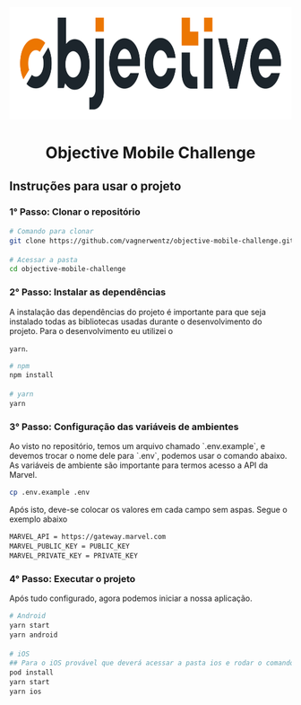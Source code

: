 <div align='center'>
  <img src='./.github/logo.png' width='100%' height='200'>

  <h1>Objective Mobile Challenge</h1>
</div>

<h2>Instruções para usar o projeto</h2>

<h3>1° Passo: Clonar o repositório</h3>

```bash
# Comando para clonar
git clone https://github.com/vagnerwentz/objective-mobile-challenge.git

# Acessar a pasta
cd objective-mobile-challenge
```

<h3>2° Passo: Instalar as dependências</h3>
A instalação das dependências do projeto é importante para que seja instalado todas as bibliotecas usadas durante o desenvolvimento do projeto.
Para o desenvolvimento eu utilizei o

```yarn```.

```bash
# npm
npm install

# yarn
yarn
```

<h3>3° Passo: Configuração das variáveis de ambientes</h3>
Ao visto no repositório, temos um arquivo chamado `.env.example`, e devemos trocar o nome dele para `.env`, podemos usar o comando abaixo.
As variáveis de ambiente são importante para termos acesso a API da Marvel.

```bash
cp .env.example .env
```

Após isto, deve-se colocar os valores em cada campo sem aspas. Segue o exemplo abaixo

```bash
MARVEL_API = https://gateway.marvel.com
MARVEL_PUBLIC_KEY = PUBLIC_KEY
MARVEL_PRIVATE_KEY = PRIVATE_KEY
```

<h3>4° Passo: Executar o projeto</h3>

Após tudo configurado, agora podemos iniciar a nossa aplicação.

```bash
# Android
yarn start
yarn android

# iOS
## Para o iOS provável que deverá acessar a pasta ios e rodar o comando
pod install
yarn start
yarn ios
```
